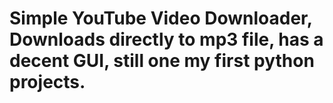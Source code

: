 # Simple YouTube Video Downloader, Downloads directly to mp3 file, has a decent GUI, still one my first python projects.
